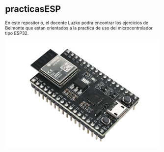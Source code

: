 # practicasESP

En este repositorio, el docente Luzko podra encontrar los ejercicios de Belmonte que estan
orientados a la practica de uso del microcontrolador tipo ESP32.

![alt text](imagenes/esp23img.png)
